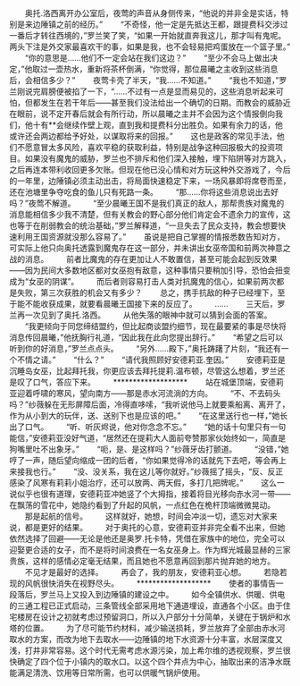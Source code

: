 　　奥托.洛西离开办公室后，夜莺的声音从身侧传来，“他说的并非全是实话，特别是来边陲镇之前的经历。”
　　“不奇怪，他一定是先抵达王都，跟提费科交涉过一番后才转往西境的，”罗兰笑了笑，“如果一开始就直奔我这儿，那才叫有鬼呢。两头下注是外交家最喜欢干的事，如果是我，也不会轻易把鸡蛋放在一个篮子里。”
　　“你的意思是……他们不一定会站在我们这边？”
　　“至少不会马上做出决定，”他取过一壶热水，重新将茶杯倒满，“你觉得，那位晨曦之主收到这些消息后，会相信多少？”
　　夜莺卡壳了半天，“我……不知道。”
　　“我也不知道，”罗兰刚说完肩膀便被掐了一下，“……不过有一点是显而易见的，这些消息听起来可怕，但都发生在若干年后——甚至我们没法给出一个确切的日期。而教会的威胁近在眼前，说不定开春后就会有所行动，所以晨曦之主并不会因为这个情报倒向我们，他十有**会继续作壁上观，直到我和提费科分出胜负。如果有余力的话，他或许还会两边都给予好处，以谋取将来的回报。”
　　这也是政客的常见手法，他们不愿意冒太多风险，喜欢平稳的获取利益，特别是战争这种回报极大的投资项目。如果没有魔鬼的威胁，罗兰也不排斥和他们深入接触，埋下陷阱等对方跳入，之后再连本带利收回更多欠账。但现在他已没心情和对方玩这种外交游戏了，今后的一年里，边陲镇必须主动出击，将局面快速稳定下来，一场风暴即将席卷而至，还在池塘里争夺吃食的鱼儿只有死路一条。
　　“那……你将这些消息说出去好吗？”夜莺不解道。
　　“至少晨曦王国不是我们真正的敌人，那帮贵族对魔鬼的消息能相信多少我不清楚，但有关教会的野心部分他们肯定会不遗余力的宣传，这也等于在削弱教会的统治基础，”罗兰解释道，“一旦失去了民众支持，教会想要快速利用王国资源就没那么容易了。”
　　虽说是把自己掌握的情报悉数告知对方，可实际上他只向奥托透露到魔鬼存在这一部分，并未讲出女巫帝国和前两次神意之战的消息。
　　前者比魔鬼的存在更加让人不敢置信，甚至可能会起到反效果——因为民间大多数地区都对女巫抱有敌意，这种事情只要稍加引导，恐怕会扭变成为“女巫的阴谋”。
　　而后者则容易打击人类对抗魔鬼的信心，如果前两次都是失败，第三次获胜的机会又有多少？
　　总之，携手抗敌的种子已经埋下，至于能不能收获成果，就要看晨曦王国接下来的反应了。
　　……
　　三天后，罗兰再一次见到了奥托.洛西。
　　从他失落的眼神中就可以猜到会面的答案。
　　“我更倾向于同您缔结盟约，但比起商谈盟约细节，现在最要紧的事是尽快将消息传回晨曦，”他抚胸行礼道，“因此我在此向您提出辞行。”
　　“希望之后可以听到你的好消息，”罗兰点点头。
　　“另外……殿下，”奥托踌躇了片刻，“我还有一个不情之请。”
　　“什么？”
　　“请代我照顾好安德莉亚.奎因。”
　　安德莉亚是沉睡岛女巫，比起拜托我，你更应该去拜托提莉.温布顿，尽管这么想着，罗兰还是叹了口气，答应下来。
　　*******************
　　站在城堡顶端，安德莉亚迎着呼啸的寒风，望向南方——那是赤水河流淌的方向。
　　“不、不去码头吗？”纱薇躲在无形屏障后面，冷得直哆嗦，“我听说他马上就要乘船离、离开了，作为从小到大的玩伴，送、送别下也是应该的吧。”
　　“在这里送行也一样，”她长出了口气。
　　“听、听灰烬说，他对你念念不忘。”
　　“她的话十句里只有一句能信，”安德莉亚没好气道，“居然还在提莉大人面前夸赞那家伙始终如一，简直是狗嘴里吐不出象牙。”
　　“呃，是、是这样吗？”纱薇牙齿打颤道。
　　“没错，”她哼了一声，随后望向缩成一团的后者，“你如果觉得冷的话就先下去吧，等会再上来接我也行。”
　　“没、没关系，我在这儿等你就好。”纱薇摇了摇头，“反、反正感染了风寒有莉莉小姐治疗，还可以放两、两天假，多打几把牌呢。”
　　这么一说似乎也很有道理，安德莉亚冲她竖了个大拇指，接着将目光移向赤水河一带——在飘荡的雪花中，她隐约看到了升起的风帆，一点红色在桅杆顶端微微晃动。
　　那是起航的信号。
　　这样就好，她想，时间会冲淡一切，遗忘对大家来说，都是更好的结果。
　　对于奥托的心意，安德莉亚并非完全看不出来，但她依然选择了回避——无论是他还是奥罗.托卡特，凭借在家族中的地位，完全可以迎娶更合适的女子，而不是将时间浪费在一名女巫身上。作为辉光城最显赫的三家贵族，这样的感情必定毫无结果，而且她也不愿意再回到那片抛弃她的地方。
　　不见才是最好的选择。
　　再会了，我的朋友，安德莉亚心想。
　　若隐若现的风帆很快消失在视野尽头。
　　*******************
　　使者的事情告一段落后，罗兰马上又投入到边陲镇的建设之中。
　　如今全镇供水、供暖、供电的三通工程已正式启动，三条管线全部采用地下通道埋设，直通各个小区。由于住宅楼房在设计之初就考虑过预留洞口，所以入户部分十分简单，关键在于锅炉和水塔的位置。
　　为了尽可能节约材料，减少输送损耗，罗兰放弃了全部由赤水河取水的方案，而改为地下去取水——边陲镇的地下水资源十分丰富，水层深度又浅，打井非常容易。这个时代无需考虑水源污染，加上希尔维的透视观察，罗兰很快确定了四个位于小镇内的取水口。以这个四个井点为中心，抽取出来的洁净水既能满足清洗、饮用等日常所需，也可以供暖气锅炉使用。